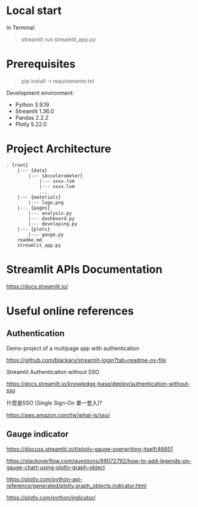 # Local start

In Terminal:

> streamlit run streamlit_app.py


# Prerequisites

> pip install -r requirements.txt

Development environment:

- Python 3.9.19
- Streamlit 1.36.0
- Pandas 2.2.2
- Plotly 5.22.0


# Project Architecture

```
. {root}
    |--- {data}
        |--- {Accelerometer}
            |--- xxxx.lvm
            |--- xxxx.lvm
            ...            
    |--- {materials}
        |--- logo.png
    |--- {pages}
        |--- analysis.py
        |--- dashboard.py
        |--- developing.py
    |--- {plots}
        |--- gauge.py
    readme.md
    streamlit_app.py
```


# Streamlit APIs Documentation

https://docs.streamlit.io/


# Useful online references

## Authentication

Demo-project of a multipage app with authentication

https://github.com/blackary/streamlit-login?tab=readme-ov-file

Streamlit Authentication without SSO

https://docs.streamlit.io/knowledge-base/deploy/authentication-without-sso

什麼是SSO (Single Sign-On 單一登入)?

https://aws.amazon.com/tw/what-is/sso/


## Gauge indicator

https://discuss.streamlit.io/t/plotly-gauge-overwriting-itself/46651

https://stackoverflow.com/questions/69072792/how-to-add-legends-on-gauge-chart-using-plotly-graph-object

https://plotly.com/python-api-reference/generated/plotly.graph_objects.indicator.html

https://plotly.com/python/indicator/






